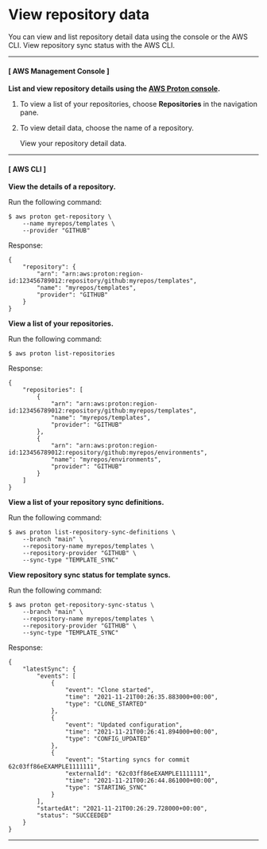 # View repository data<a name="ag-repo-view"></a>

You can view and list repository detail data using the console or the AWS CLI\. View repository sync status with the AWS CLI\.

------
#### [ AWS Management Console ]

**List and view repository details using the [AWS Proton console](https://console.aws.amazon.com/proton/)\.**

1. To view a list of your repositories, choose **Repositories** in the navigation pane\.

1. To view detail data, choose the name of a repository\.

   View your repository detail data\.

------
#### [ AWS CLI ]

**View the details of a repository\.**

Run the following command:

```
$ aws proton get-repository \
    --name myrepos/templates \
    --provider "GITHUB"
```

Response:

```
{
    "repository": {
        "arn": "arn:aws:proton:region-id:123456789012:repository/github:myrepos/templates",
        "name": "myrepos/templates",
        "provider": "GITHUB"
    }
}
```

**View a list of your repositories\.**

Run the following command:

```
$ aws proton list-repositories
```

Response:

```
{
    "repositories": [
        {
            "arn": "arn:aws:proton:region-id:123456789012:repository/github:myrepos/templates",
            "name": "myrepos/templates",
            "provider": "GITHUB"
        },
        {
            "arn": "arn:aws:proton:region-id:123456789012:repository/github:myrepos/environments",
            "name": "myrepos/environments",
            "provider": "GITHUB"
        }
    ]
}
```

**View a list of your repository sync definitions\.**

Run the following command:

```
$ aws proton list-repository-sync-definitions \
    --branch "main" \
    --repository-name myrepos/templates \
    --repository-provider "GITHUB" \
    --sync-type "TEMPLATE_SYNC"
```

**View repository sync status for template syncs\.**

Run the following command:

```
$ aws proton get-repository-sync-status \
    --branch "main" \
    --repository-name myrepos/templates \
    --repository-provider "GITHUB" \
    --sync-type "TEMPLATE_SYNC"
```

Response:

```
{
    "latestSync": {
        "events": [
            {
                "event": "Clone started",
                "time": "2021-11-21T00:26:35.883000+00:00",
                "type": "CLONE_STARTED"
            },
            {
                "event": "Updated configuration",
                "time": "2021-11-21T00:26:41.894000+00:00",
                "type": "CONFIG_UPDATED"
            },
            {
                "event": "Starting syncs for commit 62c03ff86eEXAMPLE1111111",
                "externalId": "62c03ff86eEXAMPLE1111111",
                "time": "2021-11-21T00:26:44.861000+00:00",
                "type": "STARTING_SYNC"
            }
        ],
        "startedAt": "2021-11-21T00:26:29.728000+00:00",
        "status": "SUCCEEDED"
    }
}
```

------